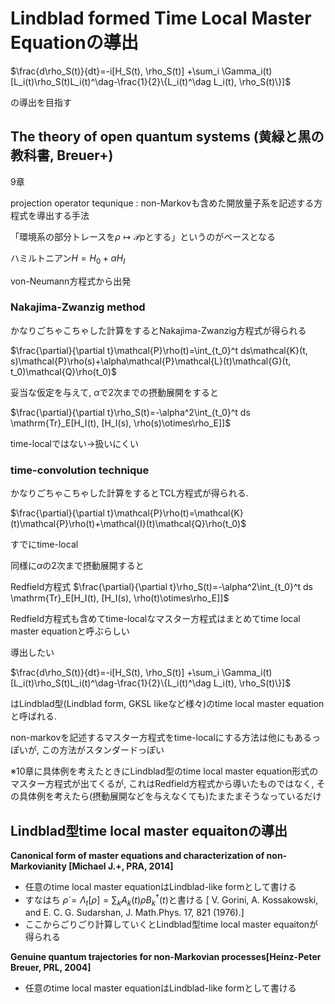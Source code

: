 <script type="text/x-mathjax-config">MathJax.Hub.Config({tex2jax:{inlineMath:[['\$','\$'],['\\(','\\)']],processEscapes:true},CommonHTML: {matchFontHeight:false}});</script> <script type="text/javascript" async src="https://cdnjs.cloudflare.com/ajax/libs/mathjax/2.7.1/MathJax.js?config=TeX-MML-AM_CHTML"></script>

# Lindblad formed Time Local Master Equationの導出

$\frac{d\rho_S(t)}{dt}=-i[H_S(t), \rho_S(t)]
    +\sum_i \Gamma_i(t)[L_i(t)\rho_S(t)L_i(t)^\dag-\frac{1}{2}\{L_i(t)^\dag L_i(t), \rho_S(t)\}]$

の導出を目指す

## The theory of open quantum systems (黄緑と黒の教科書, Breuer+)
9章

projection operator tequnique : non-Markovも含めた開放量子系を記述する方程式を導出する手法

「環境系の部分トレースを$\rho\mapsto\mathcal{P}\rho$とする」というのがベースとなる

ハミルトニアン$H=H_0+\alpha H_I$

von-Neumann方程式から出発

### Nakajima-Zwanzig method
かなりごちゃこちゃした計算をするとNakajima-Zwanzig方程式が得られる

$\frac{\partial}{\partial t}\mathcal{P}\rho(t)=\int_{t_0}^t ds\mathcal{K}(t, s)\mathcal{P}\rho(s)+\alpha\mathcal{P}\mathcal{L}(t)\mathcal{G}(t, t_0)\mathcal{Q}\rho(t_0)$

妥当な仮定を与えて, $\alpha$で2次までの摂動展開をすると

$\frac{\partial}{\partial t}\rho_S(t)=-\alpha^2\int_{t_0}^t ds \mathrm{Tr}_E[H_I(t), [H_I(s), \rho(s)\otimes\rho_E]]$

time-localではない→扱いにくい

### time-convolution technique
かなりごちゃこちゃした計算をするとTCL方程式が得られる.

$\frac{\partial}{\partial t}\mathcal{P}\rho(t)=\mathcal{K}(t)\mathcal{P}\rho(t)+\mathcal{I}(t)\mathcal{Q}\rho(t_0)$

すでにtime-local

同様に$\alpha$の2次まで摂動展開すると

Redfield方程式 $\frac{\partial}{\partial t}\rho_S(t)=-\alpha^2\int_{t_0}^t ds \mathrm{Tr}_E[H_I(t), [H_I(s), \rho(t)\otimes\rho_E]]$

Redfield方程式も含めてtime-localなマスター方程式はまとめてtime local master equationと呼ぶらしい

導出したい

$\frac{d\rho_S(t)}{dt}=-i[H_S(t), \rho_S(t)]
    +\sum_i \Gamma_i(t)[L_i(t)\rho_S(t)L_i(t)^\dag-\frac{1}{2}\{L_i(t)^\dag L_i(t), \rho_S(t)\}]$

はLindblad型(Lindblad form, GKSL likeなど様々)のtime local master equationと呼ばれる.

non-markovを記述するマスター方程式をtime-localにする方法は他にもあるっぽいが, この方法がスタンダードっぽい

※10章に具体例を考えたときにLindblad型のtime local master equation形式のマスター方程式が出てくるが, これはRedfield方程式から導いたものではなく, その具体例を考えたら(摂動展開などを与えなくても)たまたまそうなっているだけ

## Lindblad型time local master equaitonの導出

**Canonical form of master equations and characterization of non-Markovianity [Michael J.+, PRA, 2014]**

- 任意のtime local master equationはLindblad-like formとして書ける
- すなはち $\dot{\rho}=\Lambda_t[\rho]=\sum_kA_k(t)\rho B_k^\dag(t)$と書ける
[ V. Gorini, A. Kossakowski, and E. C. G. Sudarshan, J. Math.Phys. 17, 821 (1976).]
- ここからごりごり計算していくとLindblad型time local master equaitonが得られる

**Genuine quantum trajectories for non-Markovian processes[Heinz-Peter Breuer, PRL, 2004]**

- 任意のtime local master equationはLindblad-like formとして書ける